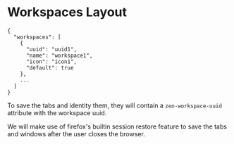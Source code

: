 
# Workspaces Layout

```
{
  "workspaces": [
    {
      "uuid": "uuid1",
      "name": "workspace1",
      "icon": "icon1",
      "default": true
    },
    ...
  ]
}
```
To save the tabs and identity them, they will contain a `zen-workspace-uuid` attribute with the workspace uuid.

We will make use of firefox's builtin session restore feature to save the tabs and windows after the user closes the browser.
